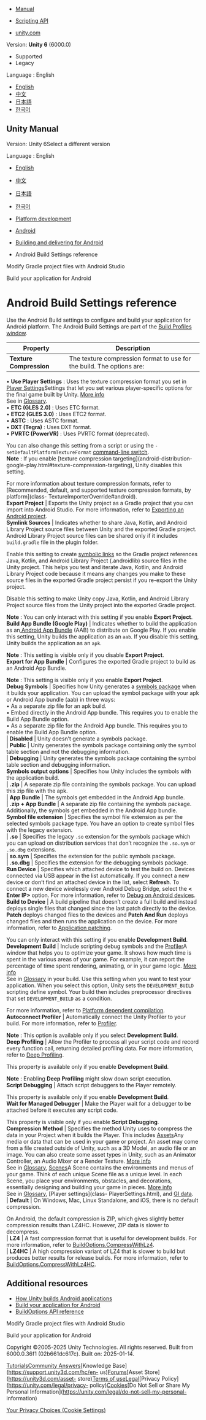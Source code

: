 [](https://docs.unity3d.com)

  * [Manual](../Manual/index.html)
  * [Scripting API](../ScriptReference/index.html)

  * [unity.com](https://unity.com/)

Version: **Unity 6** (6000.0)

  * Supported
  * Legacy

Language : English

  * [English](/Manual/android-build-settings.html)
  * [中文](/cn/current/Manual/android-build-settings.html)
  * [日本語](/ja/current/Manual/android-build-settings.html)
  * [한국어](/kr/current/Manual/android-build-settings.html)

[](https://docs.unity3d.com)

## Unity Manual

Version: Unity 6Select a different version

Language : English

  * [English](/Manual/android-build-settings.html)
  * [中文](/cn/current/Manual/android-build-settings.html)
  * [日本語](/ja/current/Manual/android-build-settings.html)
  * [한국어](/kr/current/Manual/android-build-settings.html)

  * [Platform development ](PlatformSpecific.html)
  * [Android](android.html)
  * [Building and delivering for Android](android-building-and-delivering.html)
  * Android Build Settings reference

[](android-modify-gradle-project-files-android-studio.html)

Modify Gradle project files with Android Studio

[](android-BuildProcess.html)

Build your application for Android

# Android Build Settings reference

Use the Android Build settings to configure and build your application for
Android platform. The Android Build Settings are part of the [Build Profiles
window](BuildSettings.html).

**Property** | **Description**  
---|---  
**Texture Compression** | The texture compression format to use for the build. The options are:  
• **Use Player Settings** : Uses the texture compression format you set in
[Player Settings](class-PlayerSettingsAndroid.html)Settings that let you set
various player-specific options for the final game built by Unity. [More
info](class-PlayerSettings.html)  
See in [Glossary](Glossary.html#PlayerSettings).  
• **ETC (GLES 2.0)** : Uses ETC format.  
• **ETC2 (GLES 3.0)** : Uses ETC2 format.  
• **ASTC** : Uses ASTC format.  
• **DXT (Tegra)** : Uses DXT format.  
• **PVRTC (PowerVR)** : Uses PVRTC format (deprecated).  
  
You can also change this setting from a script or using the
`-setDefaultPlatformTextureFormat` [command-line
switch](CommandLineArguments.html).  
**Note** : If you enable [texture compression targeting](android-distribution-
google-play.html#texture-compression-targeting), Unity disables this setting.  
  
For more information about texture compression formats, refer to [Recommended,
default, and supported texture compression formats, by platform](class-
TextureImporterOverride#android).  
**Export Project** | Exports the Unity project as a Gradle project that you can import into Android Studio. For more information, refer to [Exporting an Android project](android-export-process.html).  
**Symlink Sources** | Indicates whether to share Java, Kotlin, and Android Library Project source files between Unity and the exported Gradle project. Android Library Project source files can be shared only if it includes `build.gradle` file in the plugin folder.   
  
Enable this setting to create [symbolic
links](https://en.wikipedia.org/wiki/Symbolic_link) so the Gradle project
references Java, Kotlin, and Android Library Project (.androidlib) source
files in the Unity project. This helps you test and iterate Java, Kotlin, and
Android Library Project code because it means any changes you make to these
source files in the exported Gradle project persist if you re-export the Unity
project.  
  
Disable this setting to make Unity copy Java, Kotlin, and Android Library
Project source files from the Unity project into the exported Gradle project.  
  
**Note** : You can only interact with this setting if you enable **Export
Project**.  
**Build App Bundle (Google Play)** | Indicates whether to build the application as an[ Android App Bundle](https://developer.android.com/platform/technology/app-bundle/) (AAB) to distribute on Google Play. If you enable this setting, Unity builds the application as an `aab`. If you disable this setting, Unity builds the application as an `apk`.   
  
**Note** : This setting is visible only if you disable **Export Project**.  
**Export for App Bundle** | Configures the exported Gradle project to build as an Android App Bundle.   
  
**Note** : This setting is visible only if you enable **Export Project**.  
**Debug Symbols** | Specifies how Unity generates a [symbols package](android-symbols.html) when it builds your application. You can upload the symbol package with your apk or Android App bundle (aab) in three ways:  
• As a separate zip file for an apk build.  
• Embed directly in the Android App bundle. This requires you to enable the
Build App Bundle option.  
• As a separate zip file for the Android App bundle. This requires you to
enable the Build App Bundle option.  
| **Disabled** | Unity doesn’t generate a symbols package.  
| **Public** | Unity generates the symbols package containing only the symbol table section and not the debugging information.  
| **Debugging** | Unity generates the symbols package containing the symbol table section and debugging information.  
**Symbols output options** | Specifies how Unity includes the symbols with the application build.  
| **.zip** | A separate zip file containing the symbols package. You can upload this zip file with the apk.  
| **App Bundle** | The symbols get embedded in the Android App bundle.  
| **.zip + App Bundle** | A separate zip file containing the symbols package. Additionally, the symbols get embedded in the Android App bundle.  
**Symbol file extension** | Specifies the symbol file extension as per the selected symbols package type. You have an option to create symbol files with the legacy extension.  
| **.so** | Specifies the legacy `.so` extension for the symbols package which you can upload on distribution services that don’t recognize the `.so.sym` or `.so.dbg` extensions.   
| **so.sym** | Specifies the extension for the public symbols package.  
| **.so.dbg** | Specifies the extension for the debugging symbols package.  
**Run Device** | Specifies which attached device to test the build on. Devices connected via USB appear in the list automatically. If you connect a new device or don’t find an attached device in the list, select **Refresh**. To connect a new device wirelessly over Android Debug Bridge, select the **< Enter IP>** option. For more information, refer to [Debug on Android devices](android-debugging-on-an-android-device.html).  
**Build to Device** | A build pipeline that doesn’t create a full build and instead deploys single files that changed since the last patch directly to the device. **Patch** deploys changed files to the devices and **Patch And Run** deploys changed files and then runs the application on the device. For more information, refer to [Application patching](android-AppPatching.html).   
  
You can only interact with this setting if you enable **Development Build**.  
**Development Build** | Include scripting debug symbols and the [Profiler](Profiler.html)A window that helps you to optimize your game. It shows how much time is spent in the various areas of your game. For example, it can report the percentage of time spent rendering, animating, or in your game logic. [More info](Profiler.html)  
See in [Glossary](Glossary.html#Profiler) in your build. Use this setting when
you want to test your application. When you select this option, Unity sets the
`DEVELOPMENT_BUILD` scripting define symbol. Your build then includes
preprocessor directives that set `DEVELOPMENT_BUILD` as a condition.  
  
For more information, refer to [Platform dependent
compilation](PlatformDependentCompilation).  
**Autoconnect Profiler** | Automatically connect the Unity Profiler to your build. For more information, refer to [Profiler](Profiler.html).  
  
**Note** : This option is available only if you select **Development Build**.  
**Deep Profiling** | Allow the Profiler to process all your script code and record every function call, returning detailed profiling data. For more information, refer to [Deep Profiling](ProfilerWindow.html#deep-profiling).   
  
This property is available only if you enable **Development Build**.  
  
**Note** : Enabling **Deep Profiling** might slow down script execution.  
**Script Debugging** | Attach script debuggers to the Player remotely.   
  
This property is available only if you enable **Development Build**.  
**Wait for Managed Debugger** | Make the Player wait for a debugger to be attached before it executes any script code.  
  
This property is visible only if you enable **Script Debugging**.  
**Compression Method** | Specifies the method Unity uses to compress the data in your Project when it builds the Player. This includes [Assets](AssetTypes.html)Any media or data that can be used in your game or project. An asset may come from a file created outside of Unity, such as a 3D Model, an audio file or an image. You can also create some asset types in Unity, such as an Animator Controller, an Audio Mixer or a Render Texture. [More info](AssetWorkflow.html)  
See in [Glossary](Glossary.html#Asset), [Scenes](CreatingScenes.html)A Scene
contains the environments and menus of your game. Think of each unique Scene
file as a unique level. In each Scene, you place your environments, obstacles,
and decorations, essentially designing and building your game in pieces. [More
info](CreatingScenes.html)  
See in [Glossary](Glossary.html#Scene), [Player settings](class-
PlayerSettings.html), and [GI data](GICache.html).  
| **Default** | On Windows, Mac, Linux Standalone, and iOS, there is no default compression.  
  
On Android, the default compression is ZIP, which gives slightly better
compression results than LZ4HC. However, ZIP data is slower to decompress.  
| **LZ4** | A fast compression format that is useful for development builds. For more information, refer to [BuildOptions.CompressWithLz4](../ScriptReference/BuildOptions.CompressWithLz4.html).  
| **LZ4HC** | A high compression variant of LZ4 that is slower to build but produces better results for release builds. For more information, refer to [BuildOptions.CompressWithLz4HC](../ScriptReference/BuildOptions.CompressWithLz4HC.html).  
  
## Additional resources

  * [How Unity builds Android applications](how-unity-builds-android-applications.html)
  * [Build your application for Android](android-BuildProcess.html)
  * [BuildOptions API reference](../ScriptReference/BuildOptions.html)

[](android-modify-gradle-project-files-android-studio.html)

Modify Gradle project files with Android Studio

[](android-BuildProcess.html)

Build your application for Android

Copyright ©2005-2025 Unity Technologies. All rights reserved. Built from
6000.0.36f1 (02b661dc617c). Built on: 2025-01-14.

[Tutorials](https://learn.unity.com/)[Community
Answers](https://answers.unity3d.com)[Knowledge
Base](https://support.unity3d.com/hc/en-
us)[Forums](https://forum.unity3d.com)[Asset Store](https://unity3d.com/asset-
store)[Terms of
use](https://docs.unity3d.com/Manual/TermsOfUse.html)[Legal](https://unity.com/legal)[Privacy
Policy](https://unity.com/legal/privacy-
policy)[Cookies](https://unity.com/legal/cookie-policy)[Do Not Sell or Share
My Personal Information](https://unity.com/legal/do-not-sell-my-personal-
information)

[Your Privacy Choices (Cookie Settings)](javascript:void\(0\);)

